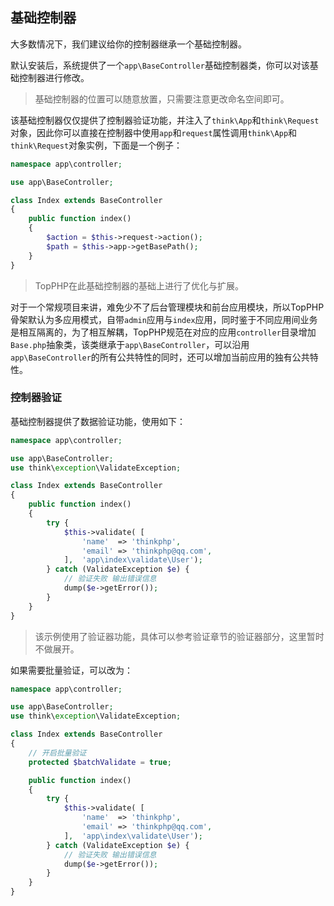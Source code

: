 ## 基础控制器

大多数情况下，我们建议给你的控制器继承一个基础控制器。

默认安装后，系统提供了一个`app\BaseController`基础控制器类，你可以对该基础控制器进行修改。

> 基础控制器的位置可以随意放置，只需要注意更改命名空间即可。

该基础控制器仅仅提供了控制器验证功能，并注入了`think\App`和`think\Request`对象，因此你可以直接在控制器中使用`app`和`request`属性调用`think\App`和`think\Request`对象实例，下面是一个例子：

```php
namespace app\controller;

use app\BaseController;

class Index extends BaseController
{
    public function index()
    {
        $action = $this->request->action();
        $path = $this->app->getBasePath();
    }
}
```
> TopPHP在此基础控制器的基础上进行了优化与扩展。

对于一个常规项目来讲，难免少不了后台管理模块和前台应用模块，所以TopPHP骨架默认为多应用模式，自带`admin`应用与`index`应用，同时鉴于不同应用间业务是相互隔离的，为了相互解耦，TopPHP规范在对应的应用`controller`目录增加`Base.php`抽象类，该类继承于`app\BaseController`，可以沿用`app\BaseController`的所有公共特性的同时，还可以增加当前应用的独有公共特性。


### 控制器验证

基础控制器提供了数据验证功能，使用如下：

```php
namespace app\controller;

use app\BaseController;
use think\exception\ValidateException;

class Index extends BaseController
{
    public function index()
    {
        try {
            $this->validate( [
                'name'  => 'thinkphp',
                'email' => 'thinkphp@qq.com',
            ],  'app\index\validate\User');
        } catch (ValidateException $e) {
            // 验证失败 输出错误信息
            dump($e->getError());
        }
    }
}
```

> 该示例使用了验证器功能，具体可以参考验证章节的验证器部分，这里暂时不做展开。

如果需要批量验证，可以改为：

```php
namespace app\controller;

use app\BaseController;
use think\exception\ValidateException;

class Index extends BaseController
{
    // 开启批量验证
    protected $batchValidate = true;

    public function index()
    {
        try {
            $this->validate( [
                'name'  => 'thinkphp',
                'email' => 'thinkphp@qq.com',
            ],  'app\index\validate\User');
        } catch (ValidateException $e) {
            // 验证失败 输出错误信息
            dump($e->getError());
        }
    }
}
```



